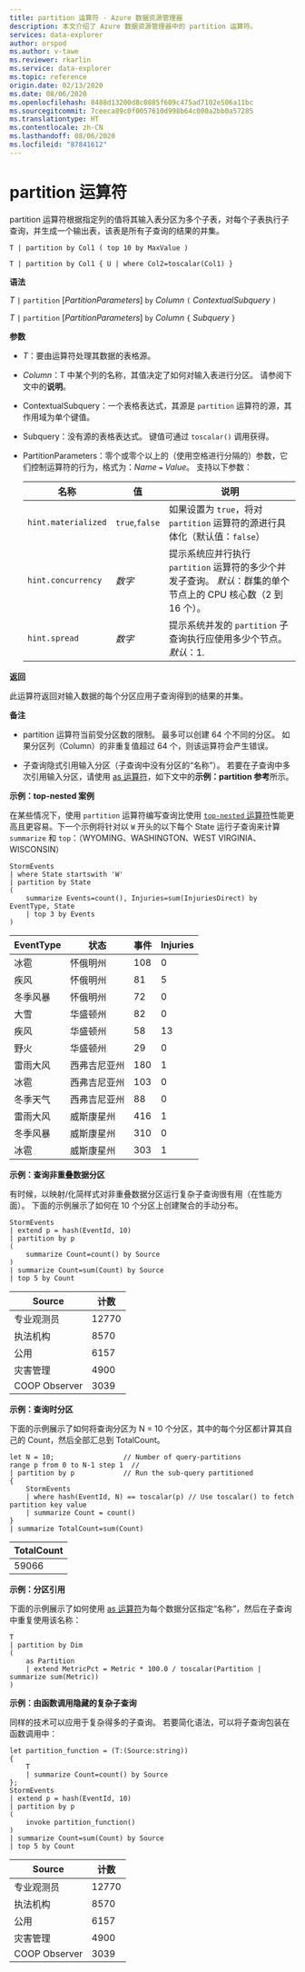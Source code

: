```yaml
---
title: partition 运算符 - Azure 数据资源管理器
description: 本文介绍了 Azure 数据资源管理器中的 partition 运算符。
services: data-explorer
author: orspod
ms.author: v-tawe
ms.reviewer: rkarlin
ms.service: data-explorer
ms.topic: reference
origin.date: 02/13/2020
ms.date: 08/06/2020
ms.openlocfilehash: 8488d13200d8c0885f609c475ad7102e506a11bc
ms.sourcegitcommit: 7ceeca89c0f0057610d998b64c000a2bb0a57285
ms.translationtype: HT
ms.contentlocale: zh-CN
ms.lasthandoff: 08/06/2020
ms.locfileid: "87841612"
---
```

# <a name="partition-operator"></a>partition 运算符

partition 运算符根据指定列的值将其输入表分区为多个子表，对每个子表执行子查询，并生成一个输出表，该表是所有子查询的结果的并集。 

```kusto
T | partition by Col1 ( top 10 by MaxValue )

T | partition by Col1 { U | where Col2=toscalar(Col1) }
```

**语法**

*T* `|` `partition` [*PartitionParameters*] `by` *Column* `(` *ContextualSubquery* `)`

*T* `|` `partition` [*PartitionParameters*] `by` *Column* `{` *Subquery* `}`

**参数**

* *T*：要由运算符处理其数据的表格源。

* *Column*：T 中某个列的名称，其值决定了如何对输入表进行分区。 请参阅下文中的**说明**。

* ContextualSubquery：一个表格表达式，其源是 `partition` 运算符的源，其作用域为单个键值。

* Subquery：没有源的表格表达式。 键值可通过 `toscalar()` 调用获得。

* PartitionParameters：零个或零个以上的（使用空格进行分隔的）参数，它们控制运算符的行为，格式为：*Name* `=` *Value*。 支持以下参数：

  |名称               |值         |说明|
  |-------------------|---------------|-----------|
  |`hint.materialized`|`true`,`false` |如果设置为 `true`，将对 `partition` 运算符的源进行具体化（默认值：`false`）|
  |`hint.concurrency`|*数字*|提示系统应并行执行 `partition` 运算符的多少个并发子查询。 *默认*：群集的单个节点上的 CPU 核心数（2 到 16 个）。|
  |`hint.spread`|*数字*|提示系统并发的 `partition` 子查询执行应使用多少个节点。 *默认*：1.|

**返回**

此运算符返回对输入数据的每个分区应用子查询得到的结果的并集。

**备注**

* partition 运算符当前受分区数的限制。
  最多可以创建 64 个不同的分区。
  如果分区列（Column）的非重复值超过 64 个，则该运算符会产生错误。

* 子查询隐式引用输入分区（子查询中没有分区的“名称”）。 若要在子查询中多次引用输入分区，请使用 [as 运算符](asoperator.md)，如下文中的**示例：partition 参考**所示。

**示例：top-nested 案例**

在某些情况下，使用 `partition` 运算符编写查询比使用 [`top-nested` 运算符](topnestedoperator.md)性能更高且更容易。下一个示例将针对以 `W` 开头的以下每个 State 运行子查询来计算 `summarize` 和 `top`：（WYOMING、WASHINGTON、WEST VIRGINIA、WISCONSIN）

<!-- csl: https://help.kusto.chinacloudapi.cn:443/Samples -->
```kusto
StormEvents
| where State startswith 'W'
| partition by State 
(
    summarize Events=count(), Injuries=sum(InjuriesDirect) by EventType, State
    | top 3 by Events 
) 

```
|EventType|状态|事件|Injuries|
|---|---|---|---|
|冰雹|怀俄明州|108|0|
|疾风|怀俄明州|81|5|
|冬季风暴|怀俄明州|72|0|
|大雪|华盛顿州|82|0|
|疾风|华盛顿州|58|13|
|野火|华盛顿州|29|0|
|雷雨大风|西弗吉尼亚州|180|1|
|冰雹|西弗吉尼亚州|103|0|
|冬季天气|西弗吉尼亚州|88|0|
|雷雨大风|威斯康星州|416|1|
|冬季风暴|威斯康星州|310|0|
|冰雹|威斯康星州|303|1|

**示例：查询非重叠数据分区**

有时候，以映射/化简样式对非重叠数据分区运行复杂子查询很有用（在性能方面）。 下面的示例展示了如何在 10 个分区上创建聚合的手动分布。

<!-- csl: https://help.kusto.chinacloudapi.cn:443/Samples -->
```kusto
StormEvents
| extend p = hash(EventId, 10)
| partition by p
(
    summarize Count=count() by Source 
)
| summarize Count=sum(Count) by Source
| top 5 by Count
```

|Source|计数|
|---|---|
|专业观测员|12770|
|执法机构|8570|
|公用|6157|
|灾害管理|4900|
|COOP Observer|3039|

**示例：查询时分区**

下面的示例展示了如何将查询分区为 N = 10 个分区，其中的每个分区都计算其自己的 Count，然后全部汇总到 TotalCount。

<!-- csl: https://help.kusto.chinacloudapi.cn/Samples -->
```kusto
let N = 10;                 // Number of query-partitions
range p from 0 to N-1 step 1  // 
| partition by p            // Run the sub-query partitioned 
{
    StormEvents 
    | where hash(EventId, N) == toscalar(p) // Use toscalar() to fetch partition key value
    | summarize Count = count()
}
| summarize TotalCount=sum(Count) 
```

|TotalCount|
|---|
|59066|


**示例：分区引用**

下面的示例展示了如何使用 [as 运算符](asoperator.md)为每个数据分区指定“名称”，然后在子查询中重复使用该名称：

```kusto
T
| partition by Dim
(
    as Partition
    | extend MetricPct = Metric * 100.0 / toscalar(Partition | summarize sum(Metric))
)
```

**示例：由函数调用隐藏的复杂子查询**

同样的技术可以应用于复杂得多的子查询。 若要简化语法，可以将子查询包装在函数调用中：

<!-- csl: https://help.kusto.chinacloudapi.cn:443/Samples -->
```kusto
let partition_function = (T:(Source:string)) 
{
    T
    | summarize Count=count() by Source
};
StormEvents
| extend p = hash(EventId, 10)
| partition by p
(
    invoke partition_function()
)
| summarize Count=sum(Count) by Source
| top 5 by Count
```

|Source|计数|
|---|---|
|专业观测员|12770|
|执法机构|8570|
|公用|6157|
|灾害管理|4900|
|COOP Observer|3039|
